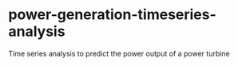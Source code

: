 # power-generation-timeseries-analysis
 Time series analysis to predict the power output of a power turbine
